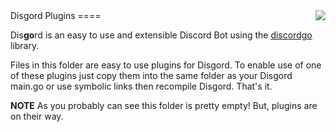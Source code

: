 <img align="right" src="http://bwmarrin.github.io/disgord/img/gourd.jpg">
Disgord Plugins
====

Dis**go**rd is an easy to use and extensible Discord Bot using the [discordgo](https://github.com/bwmarrin/discordgo) library.

Files in this folder are easy to use plugins for Disgord. To enable use
of one of these plugins just copy them into the same folder as your Disgord 
main.go or use symbolic links then recompile Disgord.  That's it.

**NOTE** As you probably can see this folder is pretty empty! But, plugins
are on their way.
